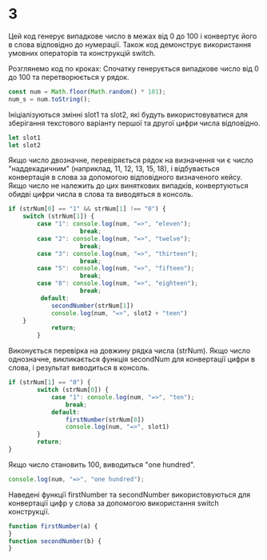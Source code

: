# 3
Цей код генерує випадкове число в межах від 0 до 100 і конвертує його в слова відповідно до нумерації. Також код демонструє використання умовних операторів та конструкцій switch.

Розглянемо код по кроках:
Спочатку генерується випадкове число від 0 до 100 та перетворюється у рядок.
```javascript
const num = Math.floor(Math.random() * 101);
num_s = num.toString();
```

Ініціалізуються змінні slot1 та slot2, які будуть використовуватися для зберігання текстового варіанту першої та другої цифри числа відповідно.
```javascript
let slot1
let slot2
```


Якщо число двозначне, перевіряється рядок на визначення чи є число "наддекадичним" (наприклад, 11, 12, 13, 15, 18), і відбувається конвертація в слова за допомогою відповідного визначеного кейсу. Якщо число не належить до цих виняткових випадків, конвертуються обидві цифри числа в слова та виводяться в консоль.
```javascript
if (strNum[0] == "1" && strNum[1] !== "0") {
    switch (strNum[1]) {
        case "1": console.log(num, "=>", "eleven");
                    break;
        case "2": console.log(num, "=>", "twelve");
                    break;
        case "3": console.log(num, "=>", "thirteen");
                    break;
        case "5": console.log(num, "=>", "fifteen");
                    break;
        case "8": console.log(num, "=>", "eighteen");
                    break;
         default:
            secondNumber(strNum[1])
            console.log(num, "=>", slot2 + "teen")
    }
            return;
        }
```

Виконується перевірка на довжину рядка числа (strNum). Якщо число однозначне, викликається функція secondNum для конвертації цифри в слова, і результат виводиться в консоль.
```javascript
if (strNum[1] == "0") {
        switch (strNum[0]) {
            case "1": console.log(num, "=>", "ten");
                break;
            default:
                firstNumber(strNum[0])
                console.log(num, "=>", slot1)
        }
        return;
}
```


Якщо число становить 100, виводиться "one hundred".
```javascript
console.log(num, "=>", "one hundred");
```

Наведені функції firstNumber та secondNumber використовуються для конвертації цифр у слова за допомогою використання switch конструкції.
```javascript
function firstNumber(a) {
}
function secondNumber(b) {
}
```

